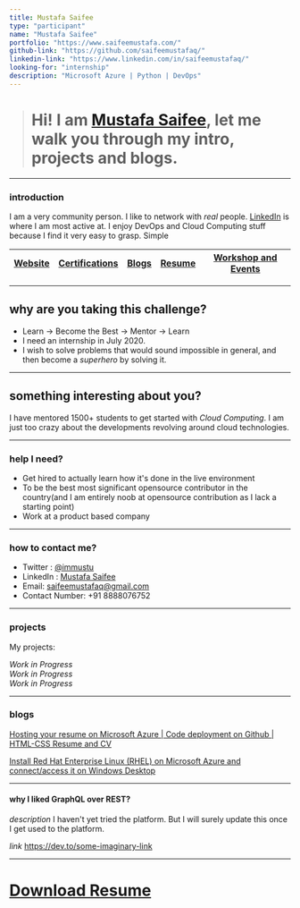 ```yaml
---
title: Mustafa Saifee
type: "participant"
name: "Mustafa Saifee"
portfolio: "https://www.saifeemustafa.com/"
github-link: "https://github.com/saifeemustafaq/"
linkedin-link: "https://www.linkedin.com/in/saifeemustafaq/"
looking-for: "internship"
description: "Microsoft Azure | Python | DevOps"
---
```


> # Hi! I am **[Mustafa Saifee](https://www.saifeemustafa.com/)**, let me walk you through my intro, projects and blogs.

---

### introduction

I am a very community person. I like to network with *real* people. [LinkedIn](https://www.linkedin.com/in/saifeemustafaq/ "Mustafa's LinkedIn Profile") is where I am most active at. I enjoy DevOps and Cloud Computing stuff because I find it very easy to grasp. Simple

| [Website](https://www.saifeemustafa.com "Mustafa Saifee's Website") | [Certifications](https://www.saifeemustafa.com/certifications "Certifications") | [Blogs](https://www.saifeemustafa.com/blog "Blogs") | [Resume](https://www.saifeemustafa.com/resume "Downloadable Resume") | [Workshop and Events](https://onedrive.live.com/redir.aspx?cid=35ce08b6dc4a3443&resid=35CE08B6DC4A3443!6669&parId=35CE08B6DC4A3443!159&authkey=!AJ4btfXHUWbS298 "Workshops - Events - Seminars - Online-Engagements") |  
| ----------- | ----------- | ----------- | ----------- | ----------- |

---

## why are you taking this challenge?

- Learn -> Become the Best -> Mentor -> Learn
- I need an internship in July 2020.
- I wish to solve problems that would sound impossible in general, and then become a *superhero* by solving it.

---

## something interesting about you?

I have mentored 1500+ students to get started with *Cloud Computing*. I am just too crazy about the developments revolving around cloud technologies. 

---

### help I need?

- Get hired to actually learn how it's done in the live environment
- To be the best most significant opensource contributor in the country(and I am entirely noob at opensource contribution as I lack a starting point)
- Work at a product based company

---

### how to contact me?

- Twitter : [@immustu](https://twitter.com/immustu)
- LinkedIn : [Mustafa Saifee](https://www.linkedin.com/in/saifeemustafaq/)
- Email: [saifeemustafaq@gmail.com](mailto:saifeemustafaq@gmail.com)
- Contact Number: +91 8888076752

---

### projects

My projects:

*Work in Progress*  
*Work in Progress*  
*Work in Progress*  

---

### blogs

[Hosting your resume on Microsoft Azure | Code deployment on Github | HTML-CSS Resume and CV](https://www.linkedin.com/pulse/hosting-your-resume-microsoft-azure-code-deployment-github-saifee)

[Install Red Hat Enterprise Linux (RHEL) on Microsoft Azure and connect/access it on Windows Desktop](https://www.linkedin.com/pulse/install-red-hat-enterprise-linux-rhel-microsoft-azure-mustafa-saifee/)

---

#### why I liked GraphQL over REST?

_description_ I haven't yet tried the platform. But I will surely update this once I get used to the platform.

_link_ https://dev.to/some-imaginary-link

---

# [Download Resume](https://www.saifeemustafa.com/resume)

